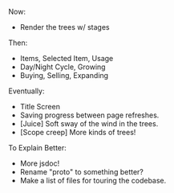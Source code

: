 Now:
- Render the trees w/ stages

Then:
- Items, Selected Item, Usage
- Day/Night Cycle, Growing
- Buying, Selling, Expanding

Eventually:
- Title Screen
- Saving progress between page refreshes.
- [Juice] Soft sway of the wind in the trees.
- [Scope creep] More kinds of trees!

To Explain Better:
- More jsdoc!
- Rename "proto" to something better?
- Make a list of files for touring the codebase.
